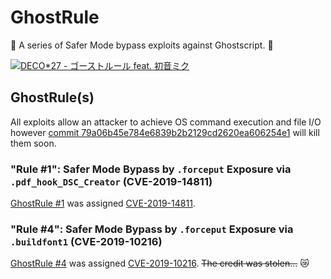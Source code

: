 GhostRule
===

:ghost: A series of Safer Mode bypass exploits against Ghostscript. :ghost:

[![DECO*27 - ゴーストルール feat. 初音ミク](http://img.youtube.com/vi/KushW6zvazM/0.jpg)](http://www.youtube.com/watch?v=KushW6zvazM)

## GhostRule(s)
All exploits allow an attacker to achieve OS command execution and file I/O however [commit 79a06b45e784e6839b2b2129cd2620ea606254e1](https://git.ghostscript.com/?p=ghostpdl.git;a=commit;h=79a06b45e784e6839b2b2129cd2620ea606254e1) will kill them soon.

### "Rule #1": Safer Mode Bypass by `.forceput` Exposure via `.pdf_hook_DSC_Creator` (CVE-2019-14811)
[GhostRule \#1](./ghostrule1.ps) was assigned [CVE-2019-14811](https://access.redhat.com/security/cve/cve-2019-14811).

### "Rule #4": Safer Mode Bypass by `.forceput` Exposure via `.buildfont1` (CVE-2019-10216)
[GhostRule \#4](./ghostrule4.ps) was assigned [CVE-2019-10216](https://access.redhat.com/security/cve/cve-2019-10216). ~~The credit was stolen...~~ :crying_cat_face:
